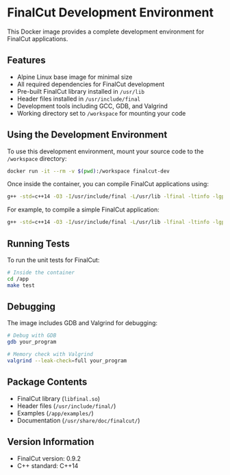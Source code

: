 # FinalCut Development Environment

This Docker image provides a complete development environment for FinalCut applications.

## Features

- Alpine Linux base image for minimal size
- All required dependencies for FinalCut development
- Pre-built FinalCut library installed in `/usr/lib`
- Header files installed in `/usr/include/final`
- Development tools including GCC, GDB, and Valgrind
- Working directory set to `/workspace` for mounting your code

## Using the Development Environment

To use this development environment, mount your source code to the `/workspace` directory:

```bash
docker run -it --rm -v $(pwd):/workspace finalcut-dev
```

Once inside the container, you can compile FinalCut applications using:

```bash
g++ -std=c++14 -O3 -I/usr/include/final -L/usr/lib -lfinal -ltinfo -lgpm your_code.cpp -o your_program
```

For example, to compile a simple FinalCut application:

```bash
g++ -std=c++14 -O3 -I/usr/include/final -L/usr/lib -lfinal -ltinfo -lgpm hello.cpp -o hello
```

## Running Tests

To run the unit tests for FinalCut:

```bash
# Inside the container
cd /app
make test
```

## Debugging

The image includes GDB and Valgrind for debugging:

```bash
# Debug with GDB
gdb your_program

# Memory check with Valgrind
valgrind --leak-check=full your_program
```

## Package Contents

- FinalCut library (`libfinal.so`)
- Header files (`/usr/include/final/`)
- Examples (`/app/examples/`)
- Documentation (`/usr/share/doc/finalcut/`)

## Version Information

- FinalCut version: 0.9.2
- C++ standard: C++14